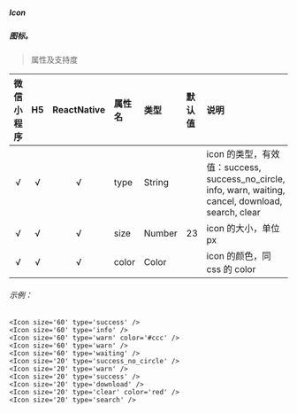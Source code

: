 ##### Icon
##### 图标。

> 属性及支持度

| 微信小程序 | H5 | ReactNative| 属性名 | 类型 | 默认值 | 说明 |
| :-: | :-: | :-: | :- | :- | :- | :- |
| √ | √ | √ | type | String |    | icon 的类型，有效值：success, success_no_circle, info, warn, waiting, cancel, download, search, clear |
| √ | √ | √ | size | Number | 23 | icon 的大小，单位 px |
| √ | √ | √ | color | Color  |    | icon 的颜色，同 css 的 color |

###### 示例：
```
<Icon size='60' type='success' />
<Icon size='60' type='info' />
<Icon size='60' type='warn' color='#ccc' />
<Icon size='60' type='warn' />
<Icon size='60' type='waiting' />
<Icon size='20' type='success_no_circle' />
<Icon size='20' type='warn' />
<Icon size='20' type='success' />
<Icon size='20' type='download' />
<Icon size='20' type='clear' color='red' />
<Icon size='20' type='search' />
```
